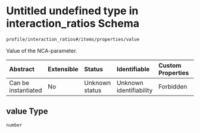 # Untitled undefined type in interaction\_ratios Schema

```txt
profile/interaction_ratios#/items/properties/value
```

Value of the NCA-parameter.

| Abstract            | Extensible | Status         | Identifiable            | Custom Properties | Additional Properties | Access Restrictions | Defined In                                                                                           |
| :------------------ | :--------- | :------------- | :---------------------- | :---------------- | :-------------------- | :------------------ | :--------------------------------------------------------------------------------------------------- |
| Can be instantiated | No         | Unknown status | Unknown identifiability | Forbidden         | Allowed               | none                | [interaction\_ratios.schema.json\*](../../out/interaction_ratios.schema.json "open original schema") |

## value Type

`number`
